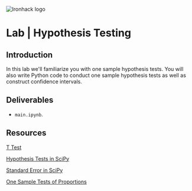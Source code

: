 ![Ironhack logo](https://i.imgur.com/1QgrNNw.png)

# Lab | Hypothesis Testing

## Introduction

In this lab we'll familiarize you with one sample hypothesis tests. You will also write Python code to conduct one sample hypothesis tests as well as construct confidence intervals.

## Deliverables

- `main.ipynb`.

## Resources

[T Test](http://b.link/test50)

[Hypothesis Tests in SciPy](http://b.link/scipy65)

[Standard Error in SciPy](http://b.link/scipy86)

[One Sample Tests of Proportions](http://b.link/categorical45)
